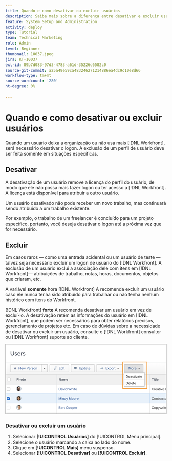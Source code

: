 ```yaml
---
title: Quando e como desativar ou excluir usuários
description: Saiba mais sobre a diferença entre desativar e excluir usuários. Em seguida, gerencie os perfis de usuário de acordo com as necessidades de sua organização.
feature: System Setup and Administration
activity: deploy
type: Tutorial
team: Technical Marketing
role: Admin
level: Beginner
thumbnail: 10037.jpeg
jira: KT-10037
exl-id: 89b7d083-97d3-4783-a61d-35226d6582c0
source-git-commit: a25a49e59ca483246271214886ea4dc9c10e8d66
workflow-type: tm+mt
source-wordcount: '280'
ht-degree: 0%

---
```


# Quando e como desativar ou excluir usuários

Quando um usuário deixa a organização ou não usa mais [!DNL Workfront], será necessário desativar o logon. A exclusão de um perfil de usuário deve ser feita somente em situações específicas.

## Desativar

A desativação de um usuário remove a licença do perfil do usuário, de modo que ele não possa mais fazer logon ou ter acesso a [!DNL Workfront]. A licença está disponível para atribuir a outro usuário.

Um usuário desativado não pode receber um novo trabalho, mas continuará sendo atribuído a um trabalho existente.

Por exemplo, o trabalho de um freelancer é concluído para um projeto específico, portanto, você deseja desativar o logon até a próxima vez que for necessário.

## Excluir

Em casos raros — como uma entrada acidental ou um usuário de teste — talvez seja necessário excluir um logon de usuário do [!DNL Workfront]. A exclusão de um usuário exclui a associação dele com itens em [!DNL Workfront]— atribuições de trabalho, notas, horas, documentos, objetos que criaram, etc.

A variável **somente** hora [!DNL Workfront] A recomenda excluir um usuário caso ele nunca tenha sido atribuído para trabalhar ou não tenha nenhum histórico com itens do Workfront.

[!DNL Workfront] **forte** A recomenda desativar um usuário em vez de excluí-lo. A desativação retém as informações do usuário em [!DNL Workfront], que podem ser necessários para obter relatórios precisos, gerenciamento de projetos etc. Em caso de dúvidas sobre a necessidade de desativar ou excluir um usuário, consulte o [!DNL Workfront] consultor ou [!DNL Workfront] suporte ao cliente.

![O menu Mais mostra opções em [!DNL Users] página](assets/admin-fund-adding-users-11.png)

### Desativar ou excluir um usuário

1. Selecionar **[!UICONTROL Usuários]** do [!UICONTROL Menu principal].
1. Selecione o usuário marcando a caixa ao lado do nome.
1. Clique em **[!UICONTROL Mais]** menu suspenso.
1. Selecionar **[!UICONTROL Desativar]** ou **[!UICONTROL Excluir]**.
